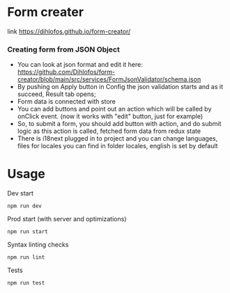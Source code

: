 # Form creater

link
https://dihlofos.github.io/form-creator/

### Creating form from JSON Object

- You can look at json format and edit it here: https://github.com/Dihlofos/form-creator/blob/main/src/services/FormJsonValidator/schema.json
- By pushing on Apply button in Config the json validation starts and as it succeed, Result tab opens;
- Form data is connected with store
- You can add buttons and point out an action which will be called by onClick event. (now it works with "edit" button, just for example)
- So, to submit a form, you should add button with action, and do submit logic as this action is called, fetched form data from redux state
- There is i18next plugged in to project and you can change languages, files for locales you can find in folder locales, english is set by default

# Usage

Dev start

```shell script
npm run dev
```

Prod start (with server and optimizations)

```shell script
npm run start
```

Syntax linting checks

```shell script
npm run lint
```

Tests

```shell script
npm run test
```

